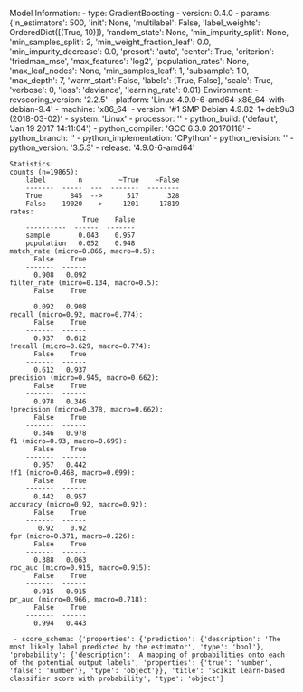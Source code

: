 Model Information:
	 - type: GradientBoosting
	 - version: 0.4.0
	 - params: {'n_estimators': 500, 'init': None, 'multilabel': False, 'label_weights': OrderedDict([(True, 10)]), 'random_state': None, 'min_impurity_split': None, 'min_samples_split': 2, 'min_weight_fraction_leaf': 0.0, 'min_impurity_decrease': 0.0, 'presort': 'auto', 'center': True, 'criterion': 'friedman_mse', 'max_features': 'log2', 'population_rates': None, 'max_leaf_nodes': None, 'min_samples_leaf': 1, 'subsample': 1.0, 'max_depth': 7, 'warm_start': False, 'labels': [True, False], 'scale': True, 'verbose': 0, 'loss': 'deviance', 'learning_rate': 0.01}
	Environment:
	 - revscoring_version: '2.2.5'
	 - platform: 'Linux-4.9.0-6-amd64-x86_64-with-debian-9.4'
	 - machine: 'x86_64'
	 - version: '#1 SMP Debian 4.9.82-1+deb9u3 (2018-03-02)'
	 - system: 'Linux'
	 - processor: ''
	 - python_build: ('default', 'Jan 19 2017 14:11:04')
	 - python_compiler: 'GCC 6.3.0 20170118'
	 - python_branch: ''
	 - python_implementation: 'CPython'
	 - python_revision: ''
	 - python_version: '3.5.3'
	 - release: '4.9.0-6-amd64'
	
	Statistics:
	counts (n=19865):
		label        n         ~True    ~False
		-------  -----  ---  -------  --------
		True       845  -->      517       328
		False    19020  -->     1201     17819
	rates:
		              True    False
		----------  ------  -------
		sample       0.043    0.957
		population   0.052    0.948
	match_rate (micro=0.866, macro=0.5):
		  False    True
		-------  ------
		  0.908   0.092
	filter_rate (micro=0.134, macro=0.5):
		  False    True
		-------  ------
		  0.092   0.908
	recall (micro=0.92, macro=0.774):
		  False    True
		-------  ------
		  0.937   0.612
	!recall (micro=0.629, macro=0.774):
		  False    True
		-------  ------
		  0.612   0.937
	precision (micro=0.945, macro=0.662):
		  False    True
		-------  ------
		  0.978   0.346
	!precision (micro=0.378, macro=0.662):
		  False    True
		-------  ------
		  0.346   0.978
	f1 (micro=0.93, macro=0.699):
		  False    True
		-------  ------
		  0.957   0.442
	!f1 (micro=0.468, macro=0.699):
		  False    True
		-------  ------
		  0.442   0.957
	accuracy (micro=0.92, macro=0.92):
		  False    True
		-------  ------
		   0.92    0.92
	fpr (micro=0.371, macro=0.226):
		  False    True
		-------  ------
		  0.388   0.063
	roc_auc (micro=0.915, macro=0.915):
		  False    True
		-------  ------
		  0.915   0.915
	pr_auc (micro=0.966, macro=0.718):
		  False    True
		-------  ------
		  0.994   0.443
	
	 - score_schema: {'properties': {'prediction': {'description': 'The most likely label predicted by the estimator', 'type': 'bool'}, 'probability': {'description': 'A mapping of probabilities onto each of the potential output labels', 'properties': {'true': 'number', 'false': 'number'}, 'type': 'object'}}, 'title': 'Scikit learn-based classifier score with probability', 'type': 'object'}

